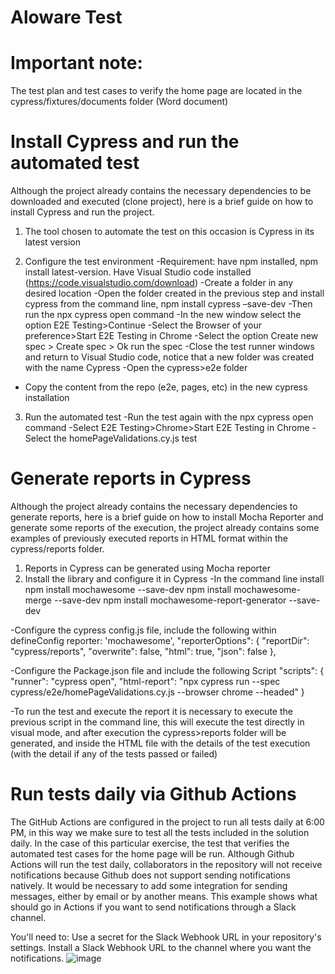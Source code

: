 # Aloware Test

# Important note: 
The test plan and test cases to verify the home page are located in the cypress/fixtures/documents folder (Word document)

# Install Cypress and run the automated test
Although the project already contains the necessary dependencies to be downloaded and executed (clone project), here is a brief guide on how to install Cypress and run the project.

1. The tool chosen to automate the test on this occasion is Cypress in its latest version
   
2. Configure the test environment
-Requirement: have npm installed, npm install latest-version. Have Visual Studio code installed (https://code.visualstudio.com/download)
-Create a folder in any desired location
-Open the folder created in the previous step and install cypress from the command line, npm install cypress –save-dev
-Then run the npx cypress open command
-In the new window select the option E2E Testing>Continue
-Select the Browser of your preference>Start E2E Testing in Chrome
-Select the option Create new spec > Create spec > Ok run the spec
-Close the test runner windows and return to Visual Studio code, notice that a new folder was created with the name Cypress
-Open the cypress>e2e folder
- Copy the content from the repo (e2e, pages, etc) in the new cypress installation

 3. Run the automated test
-Run the test again with the npx cypress open command
-Select E2E Testing>Chrome>Start E2E Testing in Chrome
-Select the homePageValidations.cy.js test

# Generate reports in Cypress
Although the project already contains the necessary dependencies to generate reports, here is a brief guide on how to install Mocha Reporter and generate some reports of the execution, the project already contains some examples of previously executed reports in HTML format within the cypress/reports folder.

1. Reports in Cypress can be generated using Mocha reporter
2. Install the library and configure it in Cypress
-In the command line install
 npm install mochawesome --save-dev
 npm install mochawesome-merge --save-dev
 npm install mochawesome-report-generator --save-dev

-Configure the cypress config.js file, include the following within defineConfig
reporter: 'mochawesome',
  "reporterOptions": {
    "reportDir": "cypress/reports",
    "overwrite": false,
    "html": true,
    "json": false
  },


-Configure the Package.json file and include the following Script
"scripts": {
    "runner": "cypress open",
    "html-report": "npx cypress run --spec cypress/e2e/homePageValidations.cy.js --browser chrome --headed"
  }

-To run the test and execute the report it is necessary to execute the previous script in the command line, this will execute the test directly in visual mode, and after execution the cypress>reports folder will be generated, and inside the HTML file with the details of the test execution (with the detail if any of the tests passed or failed)

# Run tests daily via Github Actions
The GitHub Actions are configured in the project to run all tests daily at 6:00 PM, in this way we make sure to test all the tests included in the solution daily. In the case of this particular exercise, the test that verifies the automated test cases for the home page will be run.
Although Github Actions will run the test daily, collaborators in the repository will not receive notifications because Github does not support sending notifications natively. It would be necessary to add some integration for sending messages, either by email or by another means. This example shows what should go in Actions if you want to send notifications through a Slack channel.

You'll need to:
Use a secret for the Slack Webhook URL in your repository's settings.
Install a Slack Webhook URL to the channel where you want the notifications.
![image](https://github.com/user-attachments/assets/7c3f0e11-3d4d-4cc0-b499-89255e20dd2b)


     




 




